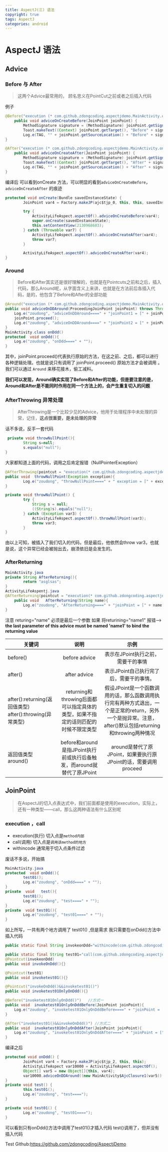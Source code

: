 ```yaml
---
title: AspectJ(三) 语法
copyright: true
tags: AspectJ
categories: android
---
```



# AspectJ 语法


## Advice
### Before  与  After
> 这两个Advice最常用的， 顾名思义在PointCut之前或者之后插入代码

例子
```java
@Before("execution (* com.github.zdongcoding.aspectjdemo.MainActivity.onCreate(..))")
    public void adviceOnCreateBefore(JoinPoint joinPoint) {
        MethodSignature signature = (MethodSignature) joinPoint.getSignature();
        Toast.makeText((Context) joinPoint.getTarget(), "Before" + signature.toShortString(), Toast.LENGTH_SHORT).show();
        Log.e(TAG, "" + joinPoint.getSourceLocation() + "Before" + signature.toShortString());
}

@After("execution (* com.github.zdongcoding.aspectjdemo.MainActivity.onCreate(..))")
    public void adviceOnCreateAfter(JoinPoint joinPoint) {
        MethodSignature signature = (MethodSignature) joinPoint.getSignature();
        Toast.makeText((Context) joinPoint.getTarget(), "After" + signature.toShortString(), Toast.LENGTH_SHORT).show();
        Log.e(TAG, "" + joinPoint.getSourceLocation() + "After" + signature.toShortString());
}
```
  编译后 可以看到onCreate 方法，可以明显的看到` adviceOnCreateBefore `， ` adviceOnCreateAfter ` 的痕迹
```java
protected void onCreate(Bundle savedInstanceState) {
        JoinPoint var4 = Factory.makeJP(ajc$tjp_0, this, this, savedInstanceState);

        try {
            ActivityLifeAspect.aspectOf().adviceOnCreateBefore(var4);
            super.onCreate(savedInstanceState);
            this.setContentView(2130968603);
        } catch (Throwable var7) {
            ActivityLifeAspect.aspectOf().adviceOnCreateAfter(var4);
            throw var7;
        }

        ActivityLifeAspect.aspectOf().adviceOnCreateAfter(var4);
}
```
### Around
>Before和After其实还是很好理解的，也就是在Pointcuts之前和之后，插入代码，那么Around呢，从字面含义上来讲，也就是在方法前后各插入代码，是的，他包含了Before和After的全部功能

```java
@Around("execution (* com.github.zdongcoding.aspectjdemo.MainActivity.onDdd())")
public void adviceOnDDAround(ProceedingJoinPoint joinPoint) throws Throwable {
    Log.e("zoudong", "adviceOnDDAround====" + "joinPoint1 = [" + joinPoint.getSignature() + "]");
    joinPoint.proceed();
    Log.e("zoudong", "adviceOnDDAround====" + "joinPoint2 = [" + joinPoint.getSignature() + "]");
}
MainActivity.class onDdd()
protected  void onDdd(){
    Log.e("zoudong", "onDdd====" + "");
}
```
其中，joinPoint.proceed()代表执行原始的方法，在这之前、之后，都可以进行各种逻辑处理。也就是说只有调用了 joinPoint.proceed() 原始方法才会被调用 。我们可以通过 ` Around ` 来移花接木，偷工减料。

**我们可以发现，Around确实实现了Before和After的功能，但是要注意的是，Around和After是不能同时作用在同一个方法上的，会产生重复切入的问题**

### AfterThrowing  异常处理
>AfterThrowing是一个比较少见的Advice，他用于处理程序中未处理的异常，记住，**这点很重要，是未处理的异常**

话不多说，反手一套代码
```java
 private void throwNullPoint(){
        String s=null;
        s.equals("null");
}
```
大家都知道上面的代码，调用之后肯定报错（NullPointerException）

```java
@AfterThrowing(pointcut = "execution(* com.github.zdongcoding.aspectjdemo.MainActivity.throwNullPoint(..))",throwing="exception")
public void  throwNullPoint(Exception exception){
        Log.e("zoudong", "throwNullPoint====" + " exception = [" + exception.toString() + "]");
}

private void throwNullPoint() {
        try {
            String s = null;
            ((String)s).equals("null");
        } catch (Exception var3) {
            ActivityLifeAspect.aspectOf().throwNullPoint(var3);
            throw var3;
        }
}
```
由以上可知，被插入了我们切入的代码，但是最后，他依然会throw var3，也就是说，这个异常已经会被抛出去，崩溃依旧是会发生的。
### AfterReturning
```java
MainActivity.java
private String AfterReturning(){
        return "asglsas";
}
ActivityLifeAspentj.java
@AfterReturning(pointcut = "execution(* com.github.zdongcoding.aspectjdemo.MainActivity.AfterReturning(..))",returning="name")
    public void   AfterReturning(String name){
        Log.e("zoudong", "AfterReturning====" + "joinPoint = [" + name + "]");
}
```
注意 returing="name" 必须是最后一个参数
如果 将returining="name1"  报错--> **the last parameter of this advice must be named 'name1' to bind the returning value**
  

|关键词  | 说明   | 示例 |
|-----|:------:|:------:|
|before() | before advice |表示在JPoint执行之前，需要干的事情
|after()  | after advice  |表示JPoint自己执行完了后，需要干的事情。
|after():returning(返回值类型)<br>after():throwing(异常类型) | returning和throwing后面都可以指定具体的类型，如果不指定的话则匹配的时候不限定类型  |  假设JPoint是一个函数调用的话，那么函数调用执行完有两种方式退出，一个是正常的return，另外一个是抛异常。注意，after()默认包括returning和throwing两种情况
| 返回值类型 around()   | before和around是指JPoint执行前或执行后备触发，而around就替代了原JPoint   |around是替代了原JPoint，如果要执行原JPoint的话，需要调用proceed
## JoinPoint
>在AspectJ的切入点表达式中，我们前面都是使用的execution，实际上，还有一种类型——call，那么这两种语法有什么区别呢
###  execution ，call
   + execution(执行) 切入点是` method内部 `
   + call(调用)   切入点是` 调用该method的地方 `
   + withincode  通常用于切入点条件过滤

废话不多说，开始搞
```java
MainActivity.java
protected  void onDdd(){
        test01();
        Log.e("zoudong", "onDdd====" + "");
}
private  void   test(){
        test01();
        Log.e("zoudong", "test====" + "");
}
private  void test01(){
        Log.e("zoudong", "test01====" + "");
}
```

如上所写，一共有两个地方调用了 test01() ,但是需求 我只需要在onDdd()方法中插入代码

```java
public static final String invokeonDdd="withincode(com.github.zdongcoding.aspectjdemo.MainActivity.onDdd(..))";

public static final String test01="call(com.github.zdongcoding.aspectjdemo.MainActivity.test01(..))";
@Pointcut(invokeonDdd)
public void invokeOnDdd(){}

@Pointcut(test01)
public void invoketest01(){}

@Pointcut("invokeOnDdd()&&invoketest01()")
public void invoketest01OnlyOnDdd(){}

@Before("invoketest01OnlyOnDdd()")   //方式一
public void  invoketest01OnlyOnDddBefore(JoinPoint joinPoint){
    Log.e("zoudong", "invoketest01OnlyOnDddBefore====" + "joinPoint = [" joinPoint.getSourceLocation() + "]");
}

@After("invoketest01()&&invokeOnDdd()") //方式二
public void  invoketest01OnlyOnDddAfter(JoinPoint joinPoint){
    Log.e("zoudong", "invoketest01OnlyOnDddAfter====" + "joinPoint = [" joinPoint.getSourceLocation() + "]");
}
```
编译之后

```java
protected void onDdd() {
        JoinPoint var4 = Factory.makeJP(ajc$tjp_2, this, this);
        ActivityLifeAspect var10000 = ActivityLifeAspect.aspectOf();
        Object[] var5 = new Object[]{this, var4};
        var10000.adviceOnDDAround((new MainActivity$AjcClosure1(var5)).linkClosureAndJoinPoint(69648));
}
private void test() {
        this.test01();
        Log.e("zoudong", "test====");
}

private void test01() {
        Log.e("zoudong", "test01====");
}
```
可以看到只有onDdd()方法中调用了test01()才插入代码  test()调用了，但并没有插入代码


Test Github:<https://github.com/zdongcoding/AspectjDemo>